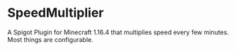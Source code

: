 # SpeedMultiplier

A Spigot Plugin for Minecraft 1.16.4 that multiplies speed every few minutes. Most things are configurable.
